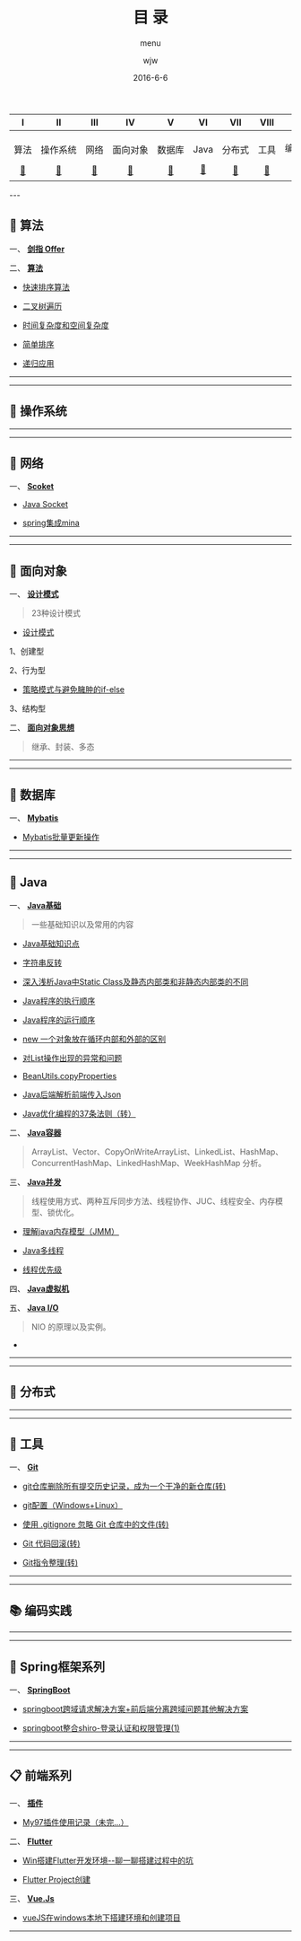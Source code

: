 ﻿---
layout:     post                  
title:      目 录      
subtitle:   menu         
date:       2016-6-6             
author:     wjw                   
header-img: img/post-bg-rwd.jpg  
catalog: true   
stickie: false                       
tags:                             
- 目录 
---
  

<div>
<table>
<thead>
<tr>
<th align="center">Ⅰ</th>
<th align="center">Ⅱ</th>
<th align="center">Ⅲ</th>
<th align="center">Ⅳ</th>
<th align="center">Ⅴ</th>
<th align="center">Ⅵ</th>
<th align="center">Ⅶ</th>
<th align="center">Ⅷ</th>
<th align="center">Ⅸ</th>
<th align="center">Ⅹ</th>
<th align="center">Ⅺ</th>
</tr>
</thead>
<tbody>
<tr>
<td align="center" style="white-space:nowrap"><p>算法</p><a href="#算法-pencil2">📰</a></td>

<td align="center" style="white-space:nowrap"><p>操作系统</P><a href="#操作系统-computer">📓</a></td>

<td align="center" style="white-space:nowrap"><p>网络</p><a href="#网络-cloud">📒</a></td>

<td align="center" style="white-space:nowrap"><p>面向对象</p><a href="#面向对象-couple">📔</a></td>

<td align="center" style="white-space:nowrap"><p>数据库</p><a href="#数据库-floppy_disk">📕</a></td>

<td align="center" style="white-space:nowrap"><p>Java</p> <a href="#java-coffee">📗</a></td>

<td align="center" style="white-space:nowrap"><p>分布式</p> <a href="#分布式-sweat_drops">📘</a></td>

<td align="center" style="white-space:nowrap"><p>工具</p><a href="#工具-hammer">📙</a></td>

<td align="center" style="white-space:nowrap"><p>编码实践</p><a href="#编码实践-speak_no_evil">📚</a></td>


<td align="center" style="white-space:nowrap"><p>Spring框架系列</p>
        <a href="#Spring">📖</a>
    </td>
    
<td align="center" style="white-space:nowrap"><p>前端系列</p>
        <a href="#Web">📋</a>
    </td>
</tr>
</tbody>
</table>
</div>
---

## <a id="算法-pencil2" class="anchor"  aria-hidden="true" href="#算法-pencil2"></a> 📰 算法

一、 **[剑指 Offer ](http://wjwcloud.com/2016/06/06/剑指offer/)**

二、 **[算法](http://wjwcloud.com/2016/06/06/算法/)**

- [快速排序算法](http://wjwcloud.com/2018/03/30/fast_sorting/)

- [二叉树遍历](http://wjwcloud.com/2018/03/30/erca_tree/)

- [时间复杂度和空间复杂度](http://wjwcloud.com/2018/03/30/complexity/)

- [简单排序](http://wjwcloud.com/2018/03/30/Simple_sorting/)

- [递归应用](http://wjwcloud.com/2018/03/30/Recursive/)

---

---

## <a id="操作系统-computer" class="anchor" aria-hidden="true" href="#操作系统-computer"></a> 📓 操作系统

---

---

## <a id="网络-cloud" class="anchor" aria-hidden="true" href="#网络-cloud"></a> 📒 网络

一、 **[Scoket](http://wjwcloud.com/2016/06/06/Socket/)**

- [Java Socket](http://wjwcloud.com/2018/07/21/Java_Socket/)

- [spring集成mina](http://wjwcloud.com/2018/04/08/spring_mina/)


---

---

## <a id="面向对象-couple" class="anchor" aria-hidden="true" href="#面向对象-couple"></a> 📔 面向对象

一、 **[设计模式](http://wjwcloud.com/2016/06/06/Java_Design/)**

> 23种设计模式

  
  - [设计模式](http://wjwcloud.com/2018/03/30/Design_pattern/)
 
 1、创建型


 2、行为型
 
 - [策略模式与避免臃肿的if-else](http://wjwcloud.com/2018/08/27/Strategy/)
 
 
 3、结构型

二、 **[面向对象思想](http://wjwcloud.com/2016/06/06/面向对象思想/)**

> 继承、封装、多态

---

---

## <a id="数据库-floppy_disk" class="anchor" aria-hidden="true" href="#数据库-floppy_disk"></a>📕 数据库

一、 **[Mybatis](http://wjwcloud.com/2016/06/06/Mybatis/)**

 - [Mybatis批量更新操作](http://wjwcloud.com/2018/07/13/Mybatis_update_batch/)
 

---

---


## <a id="java-coffee" class="anchor" aria-hidden="true" href="#java-coffee"></a> 📗 Java

一、 **[Java基础](http://wjwcloud.com/2016/06/06/Java_base/)**

> 一些基础知识以及常用的内容

- [Java基础知识点](http://wjwcloud.com/2018/07/16/Java_base/)

- [字符串反转](http://wjwcloud.com/2018/03/13/StrReverse/)

- [深入浅析Java中Static Class及静态内部类和非静态内部类的不同](http://wjwcloud.com/2018/03/30/Static_class/)

- [Java程序的执行顺序](http://wjwcloud.com/2018/03/30/Java_procedure_order/)

- [Java程序的运行顺序](http://wjwcloud.com/2018/02/02/java_shunxu/)

- [new 一个对象放在循环内部和外部的区别](http://wjwcloud.com/java/2018/08/09/Java_new_object/)

- [对List操作出现的异常和问题](http://wjwcloud.com/java/2018/08/21/Java_List/)

- [BeanUtils.copyProperties](http://wjwcloud.com/java/2018/08/21/copyProperties/)

- [Java后端解析前端传入Json](http://wjwcloud.com/2018/07/16/Java_Json/)

- [Java优化编程的37条法则（转）](http://wjwcloud.com/java/2018/08/09/Java_optimization/)


二、 **[Java容器](http://wjwcloud.com/2016/06/06/Java容器/)**

> ArrayList、Vector、CopyOnWriteArrayList、LinkedList、HashMap、ConcurrentHashMap、LinkedHashMap、WeekHashMap 分析。

三、 **[Java并发](http://wjwcloud.com/2016/06/06/Java并发/)**

> 线程使用方式、两种互斥同步方法、线程协作、JUC、线程安全、内存模型、锁优化。


- [理解java内存模型（JMM）](http://wjwcloud.com/2018/02/02/JMM/)

- [Java多线程](http://wjwcloud.com/2018/02/03/java_Thread/)

- [线程优先级](http://wjwcloud.com/2018/07/22/Thread_Priority/)

四、 **[Java虚拟机](http://wjwcloud.com/2016/06/06/Java虚拟机/)**


五、 **[Java I/O](http://wjwcloud.com/2016/06/06/Java_IO/)**

> NIO 的原理以及实例。

- 

---

---

## <a id="分布式-sweat_drops" class="anchor" aria-hidden="true" href="#分布式-sweat_drops"></a> 📘 分布式

---

---

## <a id="工具-hammer" class="anchor" aria-hidden="true" href="#工具-hammer"></a>📙 工具

一、 **[Git](http://wjwcloud.com/2016/06/06/Git/)**

- [git仓库删除所有提交历史记录，成为一个干净的新仓库(转)](http://wjwcloud.com/2017/12/14/git_del-history/)
 
- [git配置（Windows+Linux）](http://wjwcloud.com/2017/09/10/git_config-windows-linux/)
 
- [使用 .gitignore 忽略 Git 仓库中的文件(转)](http://wjwcloud.com/2017/02/22/git_.gitignore/)
 
- [Git 代码回滚(转)](http://wjwcloud.com/2017/02/16/git_reset/)
 
- [Git指令整理(转)](http://wjwcloud.com/2017/02/15/git_code/)
 

---

---

## <a id="编码实践-speak_no_evil" class="anchor" aria-hidden="true" href="#编码实践-speak_no_evil"></a>  📚 编码实践

---

---

## <a id="Spring" class="anchor" aria-hidden="true" href="#Spring"></a>📖 Spring框架系列

一、 **[SpringBoot](http://wjwcloud.com/2016/06/06/SpringBoot/)**

 - [springboot跨域请求解决方案+前后端分离跨域问题其他解决方案](http://wjwcloud.com/springboot/2018/08/23/corss/)
 
 - [springboot整合shiro-登录认证和权限管理(1)](http://wjwcloud.com/springboot/2018/07/25/SpringBoot_Shiro/)
 

---

---


## <a id="Web" class="anchor" aria-hidden="true" href="#Web"></a> 📋 前端系列

一、 **[插件](http://wjwcloud.com/2016/06/06/插件/)**

- [My97插件使用记录（未完...）](http://wjwcloud.com/web/2018/08/22/My97/)

二、 **[Flutter](http://wjwcloud.com/2016/06/06/Flutter/)**

  - [Win搭建Flutter开发环境--聊一聊搭建过程中的坑](http://wjwcloud.com/flutter/2018/07/31/Fultter_one/)
  
  - [Flutter Project创建](http://wjwcloud.com/flutter/2018/07/31/Flutter_two/)
  

三、 **[Vue.Js](http://wjwcloud.com/2016/06/06/Vue/)**

 - [vueJS在windows本地下搭建环境和创建项目](http://wjwcloud.com/vuejs/2018/07/26/VueJS1/)
 

---